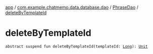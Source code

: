 [app](../../index.md) / [com.example.chatmemo.data.database.dao](../index.md) / [PhraseDao](index.md) / [deleteByTemplateId](./delete-by-template-id.md)

# deleteByTemplateId

`abstract suspend fun deleteByTemplateId(templateId: `[`Long`](https://kotlinlang.org/api/latest/jvm/stdlib/kotlin/-long/index.html)`): `[`Unit`](https://kotlinlang.org/api/latest/jvm/stdlib/kotlin/-unit/index.html)